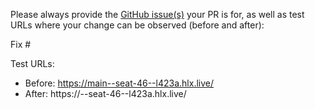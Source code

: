 Please always provide the [GitHub issue(s)](../issues) your PR is for, as well as test URLs where your change can be observed (before and after):

Fix #<gh-issue-id>

Test URLs:
- Before: https://main--seat-46--l423a.hlx.live/
- After: https://<branch>--seat-46--l423a.hlx.live/
